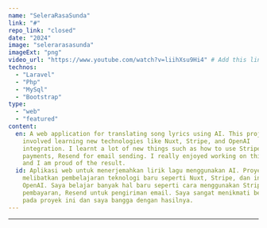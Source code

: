```yaml
---
name: "SeleraRasaSunda"
link: "#"
repo_link: "closed"
date: "2024"
image: "selerarasasunda"
imageExt: "png"
video_url: "https://www.youtube.com/watch?v=liihXsu9Hi4" # Add this line
technos:
  - "Laravel"
  - "Php"
  - "MySql"
  - "Bootstrap"
type:
  - "web"
  - "featured"
content:
  en: A web application for translating song lyrics using AI. This project
    involved learning new technologies like Nuxt, Stripe, and OpenAI
    integration. I learnt a lot of new things such as how to use Stripe for
    payments, Resend for email sending. I really enjoyed working on this project
    and I am proud of the result.
  id: Aplikasi web untuk menerjemahkan lirik lagu menggunakan AI. Proyek ini
    melibatkan pembelajaran teknologi baru seperti Nuxt, Stripe, dan integrasi
    OpenAI. Saya belajar banyak hal baru seperti cara menggunakan Stripe untuk
    pembayaran, Resend untuk pengiriman email. Saya sangat menikmati bekerja
    pada proyek ini dan saya bangga dengan hasilnya.
---
```

---
